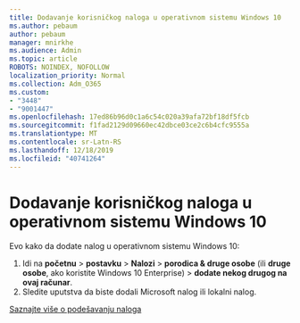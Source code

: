 ```yaml
---
title: Dodavanje korisničkog naloga u operativnom sistemu Windows 10
ms.author: pebaum
author: pebaum
manager: mnirkhe
ms.audience: Admin
ms.topic: article
ROBOTS: NOINDEX, NOFOLLOW
localization_priority: Normal
ms.collection: Adm_O365
ms.custom:
- "3448"
- "9001447"
ms.openlocfilehash: 17ed86b96d0c1a6c54c020a39afa72bf18df5fcb
ms.sourcegitcommit: f1fad2129d09660ec42dbce03ce2c6b4cfc9555a
ms.translationtype: MT
ms.contentlocale: sr-Latn-RS
ms.lasthandoff: 12/18/2019
ms.locfileid: "40741264"
---
```

# <a name="add-a-user-account-in-windows-10"></a>Dodavanje korisničkog naloga u operativnom sistemu Windows 10

Evo kako da dodate nalog u operativnom sistemu Windows 10:

1. Idi na **početnu** > **postavku** > **Nalozi** > **porodica & druge osobe** (ili **druge osobe**, ako koristite Windows 10 Enterprise) > **dodate nekog drugog na ovaj računar**.
2. Sledite uputstva da biste dodali Microsoft nalog ili lokalni nalog.

[Saznajte više o podešavanju naloga](https://support.microsoft.com/help/17197/)